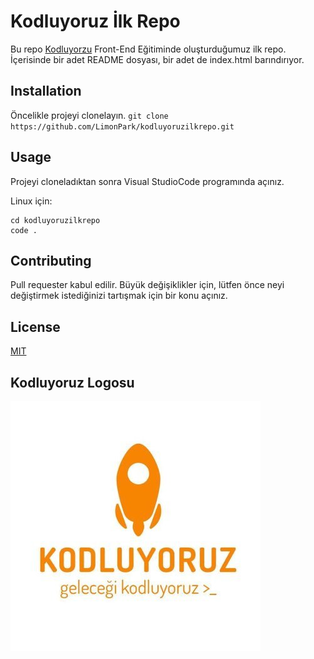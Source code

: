 # Kodluyoruz İlk Repo

Bu repo [Kodluyorzu](https://academy.patika.dev/courses/git/odev-1) Front-End Eğitiminde oluşturduğumuz ilk repo. İçerisinde bir adet README dosyası, bir adet de index.html barındırıyor.

## Installation

Öncelikle projeyi clonelayın.
`git clone https://github.com/LimonPark/kodluyoruzilkrepo.git`

## Usage

Projeyi cloneladıktan sonra Visual StudioCode programında açınız.

Linux için:
```
cd kodluyoruzilkrepo
code . 
```

## Contributing

Pull requester kabul edilir. Büyük değişiklikler için, lütfen önce neyi değiştirmek istediğinizi tartışmak için bir konu açınız.

## License

[MIT](https://github.com/LimonPark/kodluyoruzilkrepo/blob/main/LICENSE)

## Kodluyoruz Logosu

![Kodluyoruz Logo](https://raw.githubusercontent.com/Kodluyoruz/taskforce/git/git/markdown-nedir-nasil-kullaniriz-/figures/kodluyoruz_logo.jpg)
